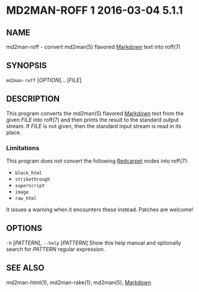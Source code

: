 # MD2MAN-ROFF 1                   2016-03-04                            5.1.1

## NAME

md2man-roff - convert md2man(5) flavored [Markdown] text into roff(7)

## SYNOPSIS

`md2man-roff` [*OPTION*]... [*FILE*]

## DESCRIPTION

This program converts the md2man(5) flavored [Markdown] text from the given
*FILE* into roff(7) and then prints the result to the standard output stream.
If *FILE* is not given, then the standard input stream is read in its place.

### Limitations

This program does not convert the following [Redcarpet] nodes into roff(7):

  * `block_html`
  * `strikethrough`
  * `superscript`
  * `image`
  * `raw_html`

It issues a warning when it encounters these instead.  Patches are welcome!

## OPTIONS

`-h` [*PATTERN*], `--help` [*PATTERN*]
  Show this help manual and optionally search for *PATTERN* regular expression.

## SEE ALSO

md2man-html(1), md2man-rake(1), md2man(5), [Markdown]

[Redcarpet]: https://github.com/vmg/redcarpet
[Markdown]: http://daringfireball.net/projects/markdown/syntax